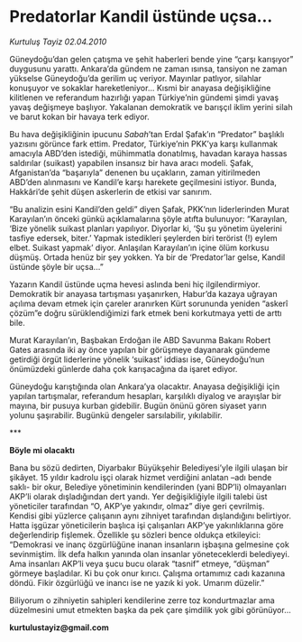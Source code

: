 # Predatorlar Kandil üstünde uçsa...

*Kurtuluş Tayiz 02.04.2010*

<div class="yazi"><p>Güneydoğu’dan gelen çatışma ve şehit haberleri bende yine “çarşı karışıyor” duygusunu yarattı. Ankara’da gündem ne zaman ısınsa, tansiyon ne zaman yükselse Güneydoğu’da gerilim uç veriyor. Mayınlar patlıyor, silahlar konuşuyor ve sokaklar hareketleniyor... Kısmi bir anayasa değişikliğine kilitlenen ve referandum hazırlığı yapan Türkiye’nin gündemi şimdi yavaş yavaş değişmeye başlıyor. Yakalanan demokratik ve barışçıl iklim yerini silah ve barut kokan bir havaya terk ediyor. </p>
<p>Bu hava değişikliğinin ipucunu <i>Sabah</i>’tan Erdal Şafak’ın “Predator” başlıklı yazısını görünce fark ettim. Predator, Türkiye’nin PKK’ya karşı kullanmak amacıyla ABD’den istediği, mühimmatla donatılmış, havadan karaya hassas saldırılar (suikast) yapabilen insansız bir hava aracı modeli. Şafak, Afganistan’da “başarıyla” denenen bu uçakların, zaman yitirilmeden ABD’den alınmasını ve Kandil’e karşı harekete geçilmesini istiyor. Bunda, Hakkâri’de şehit düşen askerlerin de etkisi var sanırım. </p>
<p>“Bu analizin esini Kandil’den geldi” diyen Şafak, PKK’nın liderlerinden Murat Karayılan’ın önceki günkü açıklamalarına şöyle atıfta bulunuyor: “Karayılan, ‘Bize yönelik suikast planları yapılıyor. Diyorlar ki, ‘Şu şu yönetim üyelerini tasfiye edersek, biter.’ Yapmak istedikleri şeylerden biri terörist (!) eylem elbet. Suikast yapmak’ diyor. Anlaşılan Karayılan’ın içine ölüm korkusu düşmüş. Ortada henüz bir şey yokken. Ya bir de ‘Predator’lar gelse, Kandil üstünde şöyle bir uçsa...”</p>
<p>Yazarın Kandil üstünde uçma hevesi aslında beni hiç ilgilendirmiyor. Demokratik bir anayasa tartışması yaşanırken, Habur’da kazaya uğrayan açılıma devam etmek için çareler aranırken Kürt sorununda yeniden “askerî çözüm”e doğru sürüklendiğimizi fark etmek beni korkutmaya yetti de arttı bile. </p>
<p>Murat Karayılan’ın, Başbakan Erdoğan ile ABD Savunma Bakanı Robert Gates arasında iki ay önce yapılan bir görüşmeye dayanarak gündeme getirdiği örgüt liderlerine yönelik ‘suikast’ iddiası ise, Güneydoğu’nun önümüzdeki günlerde daha çok karışacağına da işaret ediyor. </p>
<p>Güneydoğu karıştığında olan Ankara’ya olacaktır. Anayasa değişikliği için yapılan tartışmalar, referandum hesapları, karşılıklı diyalog ve arayışlar bir mayına, bir pusuya kurban gidebilir. Bugün önünü gören siyaset yarın yolunu şaşırabilir. Bugünkü dengeler sarsılabilir, yıkılabilir. </p>
<p>***</p>
<p><b>Böyle mi olacaktı</b></p>
<p>Bana bu sözü dedirten, Diyarbakır Büyükşehir Belediyesi’yle ilgili ulaşan bir şikâyet. 15 yıldır kadrolu işçi olarak hizmet verdiğini anlatan –adı bende saklı- bir okur, Belediye yönetiminin kendilerinden (yani BDP’li) olmayanları AKP’li olarak dışladığından dert yandı. Yer değişikliğiyle ilgili talebi üst yöneticiler tarafından “O, AKP’ye yakındır, olmaz” diye geri çevrilmiş. Kendisi gibi yüzlerce çalışanın aynı zihniyet tarafından dışlandığını belirtiyor. Hatta işgüzar yöneticilerin başlıca işi çalışanları AKP’ye yakınlıklarına göre değerlendirip fişlemek. Özellikle şu sözleri bence oldukça etkileyici: “Demokrasi ve inanç özgürlüğüne inanan insanların işbaşına gelmesine çok sevinmiştim. İlk defa halkın yanında olan insanlar yöneteceklerdi belediyeyi. Ama insanları AKP’li veya şucu bucu olarak “tasnif” etmeye, “düşman” görmeye başladılar. Ki bu çok onur kırıcı. Çalışma ortamımız cadı kazanına döndü. Fikir özgürlüğü ve inancı ise ne yazık ki yok. Umarım düzelir.”</p>
<p>Biliyorum o zihniyetin sahipleri kendilerine zerre toz kondurtmazlar ama düzelmesini umut etmekten başka da pek çare şimdilik yok gibi görünüyor...</p>
<p><b>kurtulustayiz@gmail.com</b></p></div>
